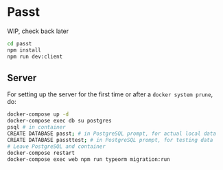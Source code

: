 # Passt

WIP, check back later

```bash
cd passt
npm install
npm run dev:client
```

## Server

For setting up the server for the first time or after a `docker system prune`, do:

```bash
docker-compose up -d
docker-compose exec db su postgres
psql # in container
CREATE DATABASE passt; # in PostgreSQL prompt, for actual local data
CREATE DATABASE passttest; # in PostgreSQL prompt, for testing data
# Leave PostgreSQL and container
docker-compose restart
docker-compose exec web npm run typeorm migration:run
```